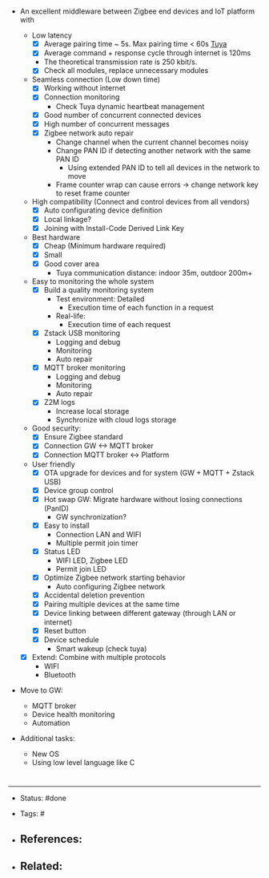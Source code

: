 # 
- An excellent middleware between Zigbee end devices and IoT platform with
	- Low latency
		- [x] Average pairing time ~ 5s. Max pairing time < 60s [Tuya](https://developer.tuya.com/en/docs/iot/Zigbee_Wi-Fi_gateway?id=Kbg4vdcz4bbpr)
		- [x] Average command + response cycle through internet is 120ms
		- The theoretical transmission rate is 250 kbit/s.
		- [x] Check all modules, replace unnecessary modules
	- Seamless connection (Low down time)
		- [x] Working without internet
		- [x] Connection monitoring
			- Check Tuya dynamic heartbeat management
		- [x] Good number of concurrent connected devices
		- [x] High number of concurrent messages
		- [x] Zigbee network auto repair
			-  Change channel when the current channel becomes noisy
			- Change PAN ID if detecting another network with the same PAN ID
			    - Using extended PAN ID to tell all devices in the network to move
			- Frame counter wrap can cause errors -> change network key to reset frame counter
	- High compatibility (Connect and control devices from all vendors)
		- [x] Auto configurating device definition
		- [x] Local linkage?
		- [x] Joining with Install-Code Derived Link Key
	- Best hardware
		- [x] Cheap (Minimum hardware required)
		- [x] Small
		- [x] Good cover area
			- Tuya communication distance: indoor 35m, outdoor 200m+
	- Easy to monitoring the whole system
		- [x] Build a quality monitoring system
			- Test environment: Detailed
				- Execution time of each function in a request
			- Real-life: 
				- Execution time of each request
		- [x] Zstack USB monitoring
			- Logging and debug
			- Monitoring
			- Auto repair
		- [x] MQTT broker monitoring
			- Logging and debug
			- Monitoring
			- Auto repair
		- [x] Z2M logs
			- Increase local storage
			- Synchronize with cloud logs storage
	- Good security:
		- [x] Ensure Zigbee standard
		- [x] Connection GW <-> MQTT broker
		- [x] Connection MQTT broker <-> Platform
	- User friendly
		- [x] OTA upgrade for devices and for system (GW + MQTT + Zstack USB)
		- [x] Device group control
		- [x] Hot swap GW: Migrate hardware without losing connections (PanID)
			- GW synchronization?
		- [x] Easy to install
			- Connection LAN and WIFI
			- Multiple permit join timer
		- [x] Status LED
			- WIFI LED, Zigbee LED
			- Permit join LED
		- [x] Optimize Zigbee network starting behavior
			- Auto configuring Zigbee network
		- [x] Accidental deletion prevention
		- [x] Pairing multiple devices at the same time
		- [x] Device linking between different gateway (through LAN or internet)
		- [x] Reset button
		- [x] Device schedule
			- Smart wakeup (check tuya)
	- [x] Extend: Combine with multiple protocols
		- WIFI
		- Bluetooth

- Move to GW:
	- MQTT broker
	- Device health monitoring
	- Automation

- Additional tasks:
	- New OS
	- Using low level language like C




































# 

---
- Status: #done

- Tags: #

- References:
	- 

- Related:
	- 
